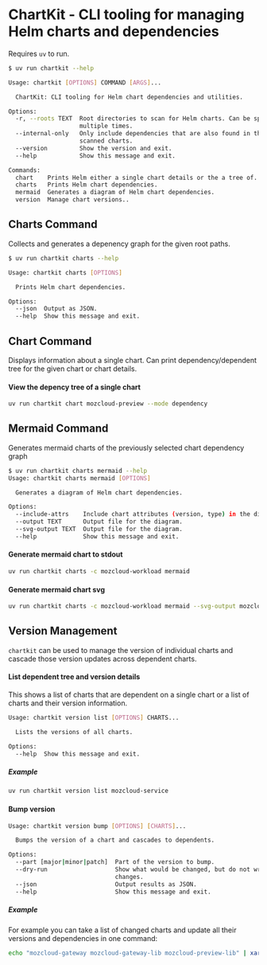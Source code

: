 # ChartKit - CLI tooling for managing Helm charts and dependencies

Requires `uv` to run.

```sh
$ uv run chartkit --help

Usage: chartkit [OPTIONS] COMMAND [ARGS]...

  ChartKit: CLI tooling for Helm chart dependencies and utilities.

Options:
  -r, --roots TEXT  Root directories to scan for Helm charts. Can be specified
                    multiple times.
  --internal-only   Only include dependencies that are also found in the
                    scanned charts.
  --version         Show the version and exit.
  --help            Show this message and exit.

Commands:
  chart    Prints Helm either a single chart details or the a tree of...
  charts   Prints Helm chart dependencies.
  mermaid  Generates a diagram of Helm chart dependencies.
  version  Manage chart versions..
```

## Charts Command
Collects and generates a depenency graph for the given root paths.
```sh
$ uv run chartkit charts --help

Usage: chartkit charts [OPTIONS]

  Prints Helm chart dependencies.

Options:
  --json  Output as JSON.
  --help  Show this message and exit.
```

## Chart Command
Displays information about a single chart. Can print dependency/dependent tree for the given chart or chart details.

#### View the depency tree of a single chart
```sh
uv run chartkit chart mozcloud-preview --mode dependency
```

## Mermaid Command
Generates mermaid charts of the previously selected chart dependency graph
```sh
$ uv run chartkit charts mermaid --help
Usage: chartkit charts mermaid [OPTIONS]

  Generates a diagram of Helm chart dependencies.

Options:
  --include-attrs    Include chart attributes (version, type) in the diagram.
  --output TEXT      Output file for the diagram.
  --svg-output TEXT  Output file for the diagram.
  --help             Show this message and exit.
```

#### Generate mermaid chart to stdout
```sh
uv run chartkit charts -c mozcloud-workload mermaid
```

#### Generate mermaid chart svg
```sh
uv run chartkit charts -c mozcloud-workload mermaid --svg-output mozcloud-kit.svg
```

## Version Management
`chartkit` can be used to manage the version of individual charts and cascade those version updates across dependent charts.

#### List dependent tree and version details
This shows a list of charts that are dependent on a single chart or a list of charts and their version information.
```sh
Usage: chartkit version list [OPTIONS] CHARTS...

  Lists the versions of all charts.

Options:
  --help  Show this message and exit.
```
##### Example
```sh
uv run chartkit version list mozcloud-service
```

#### Bump version
```sh
Usage: chartkit version bump [OPTIONS] [CHARTS]...

  Bumps the version of a chart and cascades to dependents.

Options:
  --part [major|minor|patch]  Part of the version to bump.
  --dry-run                   Show what would be changed, but do not write
                              changes.
  --json                      Output results as JSON.
  --help                      Show this message and exit.
```
##### Example
For example you can take a list of changed charts and update all their versions and dependencies in one command:
```sh
echo "mozcloud-gateway mozcloud-gateway-lib mozcloud-preview-lib" | xargs uv run chartkit version bump
```

